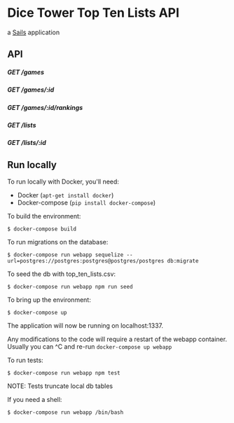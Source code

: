 # Dice Tower Top Ten Lists API

a [Sails](http://sailsjs.org) application

## API

##### GET /games
##### GET /games/:id
##### GET /games/:id/rankings
##### GET /lists
##### GET /lists/:id

## Run locally

To run locally with Docker, you'll need:

* Docker (``apt-get install docker``)
* Docker-compose (``pip install docker-compose``)

To build the environment:

```
$ docker-compose build
```

To run migrations on the database:

```
$ docker-compose run webapp sequelize --url=postgres://postgres:postgres@postgres/postgres db:migrate
```

To seed the db with top_ten_lists.csv:

```
$ docker-compose run webapp npm run seed
```

To bring up the environment:

```
$ docker-compose up
```

The application will now be running on localhost:1337.

Any modifications to the code will require a restart of the webapp container.
Usually you can ^C and re-run ``docker-compose up webapp``

To run tests:

```
$ docker-compose run webapp npm test
```

NOTE: Tests truncate local db tables

If you need a shell:

```
$ docker-compose run webapp /bin/bash
```
